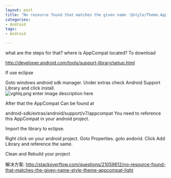 ```yaml
---
layout: post
title: "No resource found that matches the given name '@style/Theme.AppCompat.Light'"
categories:
- Android
tags:
- Android

---
```


what are the steps for that? where is AppCompat located?
To download

http://developer.android.com/tools/support-library/setup.html

If use eclipse

Goto windows android sdk manager. Under extras check Android Support Library and click install.  
![vghlq.png](https://ooo.0o0.ooo/2017/02/23/58adb8b4a377f.png)
enter image description here

After that the AppCompat Can be found at

android-sdk/extras/android/support/v7/appcompat
You need to reference this AppCompat in your android project.

Import the library to eclipse.

Right click on your android project. Goto Properties. goto andorid. Click Add Library and reference the same.

Clean and Rebuild your project

解决方案:
<http://stackoverflow.com/questions/21059612/no-resource-found-that-matches-the-given-name-style-theme-appcompat-light>

